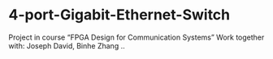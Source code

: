 # 4-port-Gigabit-Ethernet-Switch
Project in course “FPGA Design for Communication Systems”
Work together with: Joseph David, Binhe Zhang
..
